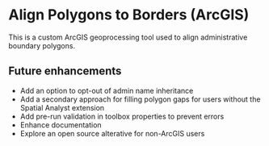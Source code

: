 # Align Polygons to Borders (ArcGIS)
This is a custom ArcGIS geoprocessing tool used to align administrative boundary polygons.
## Future enhancements
- Add an option to opt-out of admin name inheritance
- Add a secondary approach for filling polygon gaps for users without the Spatial Analyst extension
- Add pre-run validation in toolbox properties to prevent errors
- Enhance documentation
- Explore an open source alterative for non-ArcGIS users
